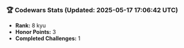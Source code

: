 ### 🏆 Codewars Stats (Updated: 2025-05-17 17:06:42 UTC)

- **Rank:** 8 kyu
- **Honor Points:** 3
- **Completed Challenges:** 1
